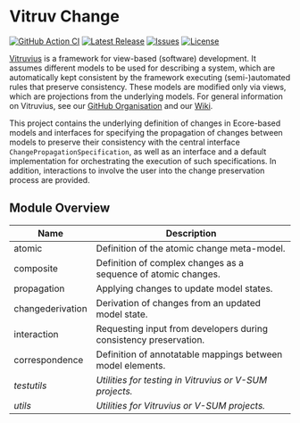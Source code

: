 # Vitruv Change
[![GitHub Action CI](https://github.com/vitruv-tools/Vitruv-Change/actions/workflows/ci.yml/badge.svg)](https://github.com/vitruv-tools/Vitruv-Change/actions/workflows/ci.yml)
[![Latest Release](https://img.shields.io/github/release/vitruv-tools/Vitruv-Change.svg)](https://github.com/vitruv-tools/Vitruv-Change/releases/latest)
[![Issues](https://img.shields.io/github/issues/vitruv-tools/Vitruv-Change.svg)](https://github.com/vitruv-tools/Vitruv-Change/issues)
[![License](https://img.shields.io/github/license/vitruv-tools/Vitruv-Change.svg)](https://raw.githubusercontent.com/vitruv-tools/Vitruv-Change/main/LICENSE)

[Vitruvius](https://vitruv.tools) is a framework for view-based (software) development.
It assumes different models to be used for describing a system, which are automatically kept consistent by the framework executing (semi-)automated rules that preserve consistency.
These models are modified only via views, which are projections from the underlying models.
For general information on Vitruvius, see our [GitHub Organisation](https://github.com/vitruv-tools) and our [Wiki](https://github.com/vitruv-tools/.github/wiki).

This project contains the underlying definition of changes in Ecore-based models and interfaces for specifying the propagation of changes between models to preserve their consistency with the central interface `ChangePropagationSpecification`, as well as an interface and a default implementation for orchestrating the execution of such specifications.
In addition, interactions to involve the user into the change preservation process are provided.

## Module Overview

| Name             | Description                                                       |
|------------------|-------------------------------------------------------------------|
| atomic           | Definition of the atomic change meta-model.                       |
| composite        | Definition of complex changes as a sequence of atomic changes.    |
| propagation      | Applying changes to update model states.                          |
| changederivation | Derivation of changes from an updated model state.                |
| interaction      | Requesting input from developers during consistency preservation. |
| correspondence   | Definition of annotatable mappings between model elements.        |
| *testutils*      | *Utilities for testing in Vitruvius or V-SUM projects.*           |
| *utils*          | *Utilities for Vitruvius or V-SUM projects.*                      |
